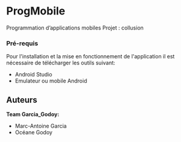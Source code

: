 # ProgMobile

Programmation d’applications mobiles
Projet : collusion


### Pré-requis

Pour l'installation et la mise en fonctionnement de l'application il est nécessaire de télécharger les outils suivant:

- Android Studio
- Emulateur ou mobile Android

## Auteurs

**Team Garcia_Godoy:**

- Marc-Antoine Garcia
- Océane Godoy
